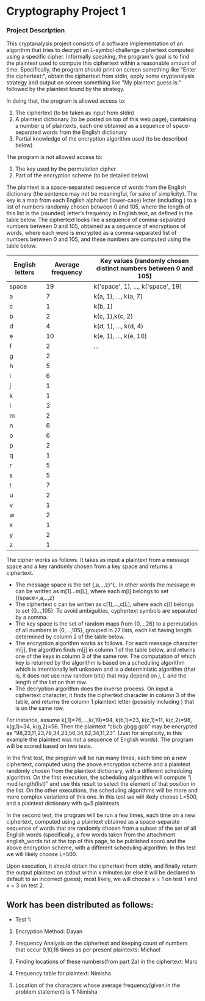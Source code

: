 # Cryptography Project 1

### Project Description

This cryptanalysis project consists of a software implementation of an algorithm that tries to decrypt an L-symbol challenge ciphertext computed using a specific cipher. Informally speaking, the program's goal is to find the plaintext used to compute this ciphertext within a reasonable amount of time. Specifically, the program should print on screen something like "Enter the ciphertext:", obtain the ciphertext from stdin, apply some cryptanalysis strategy and output on screen something like "My plaintext guess is:" followed by the plaintext found by the strategy. 

In doing that, the program is allowed access to:
1. The ciphertext (to be taken as input from stdin)
2. A plaintext dictionary (to be posted on top of this web page), containing a number q of plaintexts, each one obtained as a sequence of space-separated words from the English dictionary
3. Partial knowledge of the encryption algorithm used (to be described below)

The program is not allowed access to:
1. The key used by the permutation cipher
2. Part of the encryption scheme (to be detailed below)

The plaintext is a space-separated sequence of words from the English dictionary (the sentence may not be meaningful, for sake of simplicity). The key is a map from each English alphabet (lower-case) letter (including <space>) to a list of numbers randomly chosen between 0 and 105, where the length of this list is the (rounded) letter’s frequency in English text, as defined in the table below. The ciphertext looks like a sequence of comma-separated numbers between 0 and 105, obtained as a sequence of encryptions of words, where each word is encrypted as a comma-separated list of numbers between 0 and 105, and these numbers are computed using the table below.

| English letters | Average frequency | Key values (randomly chosen distinct numbers between 0 and 105) |
| --------------- | ----------------- | --------------------------------------------------------------- |
| space | 19 |  k('space', 1), ..., k('space', 19) |
| a | 7 | k(a, 1), ..., k(a, 7) |
| c | 1 | k(b, 1) |
| b | 2 | k(c, 1),k(c, 2) |
| d | 4 | k(d, 1), ..., k(d, 4) |
| e | 10 | k(e, 1), ..., k(e, 10) |
| f | 2 | ... |
| g | 2 | |
| h | 5 | |
| i | 6 | |
| j | 1 | |
| k | 1 | |
| l | 3 | |
| m | 2 | |
| n | 6 | |
| o | 6 | |
| p | 2 | |
| q | 1 | |
| r | 5 | |
| s | 5 | |
| t | 7 | |
| u | 2 | |
| v | 1 | |
| w | 2 | |
| x | 1 | |
| y | 2 | |
| z | 1 | |

The cipher works as follows. It takes as input a plaintext from a message space and a key randomly chosen from a key space and returns a ciphertext.

- The message space is the set {<space>,a,..,z}^L. In other words the message m can be written as m[1]...m[L], where each m[i] belongs to set {(space>,a,..,z}
- The ciphertext c can be written as c[1],...,c[L], where each c[i] belongs to set {0,..,105}. To avoid ambiguities, cyphertext symbols are separated by a comma.
- The key space is the set of random maps from {0,..,26} to a permutation of all numbers in {0,…,105}, grouped in 27 lists, each list having length determined by column 2 of the table below.
- The encryption algorithm works as follows. For each message character m[j], the algorithm finds m[j] in column 1 of the table below, and returns one of the keys in column 3 of the same row. The computation of which key is returned by the algorithm is based on a scheduling algorithm which is intentionally left unknown and is a deterministic algorithm (that is, it does not use new random bits) that may depend on j, L and the length of the list on that row.
- The decryption algorithm does the inverse process. On input a ciphertext character, it finds the ciphertext character in column 3 of the table, and returns the column 1 plaintext letter (possibly including <space>) that is on the same row.
  
For instance, assume k(<space>,1)=76,...,k(<space>,19)=94, k(b,1)=23, k(c,1)=11, k(c,2)=98, k(g,1)=34, k(g,2)=56. Then the plaintext “cbcb gbgg gcb” may be encrypted as “98,23,11,23,79,34,23,56,34,82,34,11,23”. (Just for simplicity, in this example the plaintext was not a sequence of English words). The program will be scored based on two tests.
  
In the first test, the program will be run many times, each time on a new ciphertext, computed using the above encryption scheme and a plaintext randomly chosen from the plaintext dictionary, with a different scheduling algorithm. On the first execution, the scheduling algorithm will compute “j mod length(list)” and use this result to select the element of that position in the list. On the other executions, the scheduling algorithms will be more and more complex variations of this one. In this test we will likely choose L=500, and a plaintext dictionary with q=5 plaintexts.

In the second test, the program will be run a few times, each time on a new ciphertext, computed using a plaintext obtained as a space-separate sequence of words that are randomly chosen from a subset of the set of all English words (specifically, a few words taken from the attachment english_words.txt at the top of this page, to be published soon) and the above encryption scheme, with a different scheduling algorithm. In this test we will likely choose L=500.

Upon execution, it should obtain the ciphertext from stdin, and finally return the output plaintext on stdout within x minutes (or else it will be declared to default to an incorrect guess); most likely, we will choose x = 1 on test 1 and x = 3 on test 2.


## Work has been distributed as follows:
- Test 1:
1. Encryption Method: Dayan 

2. Frequency Analysis on the ciphertext and keeping count of numbers that occur 9,10,16 times as per present plaintexts: Michael

3. Finding locations of these numbers(from part 2a) in the ciphertext: Marc

4. Frequency table for plaintext: Nimisha

5. Location of the characters whose average frequency(given in the problem statement) is 1: Nimisha

